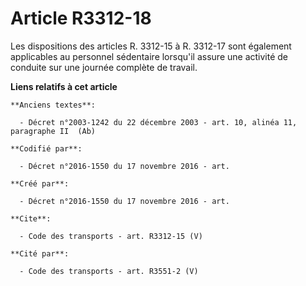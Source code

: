 # Article R3312-18

Les dispositions des articles R. 3312-15 à R. 3312-17 sont également applicables au personnel sédentaire lorsqu'il assure une
activité de conduite sur une journée complète de travail.

**Liens relatifs à cet article**

	**Anciens textes**:

	  - Décret n°2003-1242 du 22 décembre 2003 - art. 10, alinéa 11, paragraphe II  (Ab)

	**Codifié par**:

	  - Décret n°2016-1550 du 17 novembre 2016 - art.

	**Créé par**:

	  - Décret n°2016-1550 du 17 novembre 2016 - art.

	**Cite**:

	  - Code des transports - art. R3312-15 (V)

	**Cité par**:

	  - Code des transports - art. R3551-2 (V)
